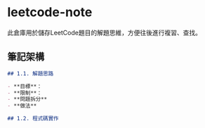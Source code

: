 # leetcode-note

此倉庫用於儲存LeetCode題目的解題思維，方便往後進行複習、查找。

## 筆記架構

``` markdown
## 1.1. 解題思路

- **目標**：
- **限制**：
- **問題拆分**
- **做法**

## 1.2. 程式碼實作
```
